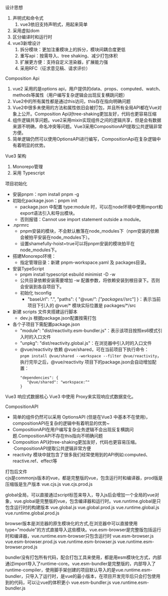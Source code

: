 
设计思想
1. 声明式和命令式
    1. vue3依旧支持声明式，用起来简单
2. 采用虚拟dom
3. 区分编译时和运行时
4. vue3新增设计
    1. 拆分模块：更加注重模块上的拆分，模块间耦合度更低
    2. 重写api：按需导入、tree shaking、减少打包体积
    3. 扩展更方便：支持自定义渲染器，扩展能力强
    4. 采用RFC（征求意见稿、请求评价）


Composition Api
1. vue2 采用的是options api，用户提供的data、props、computed、watch、methods等属性（用户编写复杂逻辑会出现反复横跳问题）
2. Vue2中的所有属性都是通过this访问，this存在指向明确问题
3. Vue2中很多未使用的方法和属性依旧会被打包，并且所有全局API都在Vue对象上公开。Composition Api对tree-shaking更加友好，代码也更容易压缩
4. 组件逻辑共享问题。vue2采用mixin实现组件之间的逻辑共享，但是会有数据来源不明确，命名冲突等问题。Vue3采用CompositionAPI提取公共逻辑非常方便。
5. 简单逻辑仍然可以使用OptionsAPI进行编写，CompositionApi在复杂逻辑中有着明显的优势。


Vue3 架构
1. Monorepo管理
2. 采用 Typescript


项目初始化
- 安装pnpm：npm install pnpm -g
- 初始化package.json：pnpm init
  - package.json 中配置 type:module 时，可以在node环境中使用import和export语法引入和导出模块。
  - 否则报错：Cannot use import statement outside a module。
- .nprmrc
  - pnpm安装的模块，不会默认散落在node_modules下（npm安装的依赖会被拍平安装在node_modules下）。
  - 设置shamefully-hoist=true可以将pnpm安装的模块拍平在node_modules下。
- 搭建Monorepo环境：
  - 指定管理目录：新建 pnpm-workspace.yaml 及 packages目录。
- 安装TypeScript
  - pnpm install typescript esbuild minimist -D -w
  - 公共目录依赖安装需要增加 -w 配置参数，将依赖安装到根目录下。否则会安装到各自项目下。
  - 初始化 tsconfig
    - "baseUrl": ".", "paths": { "@vue/*": ["packages/*/src"] }：表示当前项目下引入的 @vue/* 模块实际位置是 packages/*/src
- 新建 scripts 文件夹搭建运行脚本
  - dev.js 根据package.json配置按需打包
- 各个子项目下需配置package.json
  - "module": "dist/reactivity.esm-bundler.js"：表示该项目按照es6模式引入时的入口文件
  - "unpkg": "dist/reactivity.global.js"：在浏览器中引入时的入口文件
  - @vue/reactivity 依赖 @vue/shared，可在当前项目下执行命令：   
  ```pnpm install @vue/shared --workspace --filter @vue/reactivity```，   
  执行完毕之后，@vue/reactivity 项目下的package.json会自动增加配置：   
    ```
    "dependencies": {
       "@vue/shared": "workspace:^"
    }
    ```


Vue3 响应式数据核心
Vue3 中使用 Proxy来实现响应式数据变化。

CompositionAPI    
- 简单的组件仍然可以采用 OptionsAPI	(但是在Vue3 中基本不在使用)， compositionAPI在复杂的逻辑中有着明显的优势~
- CompositionAPI在用户编写复杂业务逻辑不会出现反复横跳问题.CompositionAPI不存在this指向不明确问题
- Composition API对tree-shaking更加友好，代码也更容易压缩。·CompositionAPI提取公共逻辑非常方便
- reactivity 模块中就包含了很多我们经常使用到的API例如:computed、 reactive.ref、effect等

打包后文件   
cjs是commonjs版本的vue，都是完整版的vue，包含运行时和编译器，prod版是压缩版是生产版本
vue.cjs.js
vue.cjs.prod.js


global全局，可以直接通过script标签来导入，导入js后会增加一个全局的vue对象，vue.global是完整版的vue，包含编译器和运行时。vue.runtime.global是只包含运行时的构建版本
vue.global.js
vue.global.prod.js
vue.runtime.global.js
vue.runtime.global.prod.js


browser版本是浏览器的原生模块化的方式,在浏览器中可以直接使用type="module"的方式直接导入这些模块。vue.esm-browser是完整版包括运行时和编译器，vue.runtime.esm-browser只包含运行时
vue.esm-browser.js
vue.esm-browser.prod.js
vue.runtime.esm-browser.js
vue.runtime.esm-browser.prod.js


bundler没有打包所有代码，配合打包工具来使用，都是用esm模块化方式，内部通过import导入了runtime-core。vue.esm-bundler是完整版的，内部导入了runtime-compiler，使用脚手架创建的项目默认导入的是vue.runtime.esm-bundler，只导入了运行时，是vue的最小版本，在项目开发完毕后只会打包使用到的代码，可以让vue的体积更小
vue.esm-bundler.js
vue.runtime.esm-bundler.js



